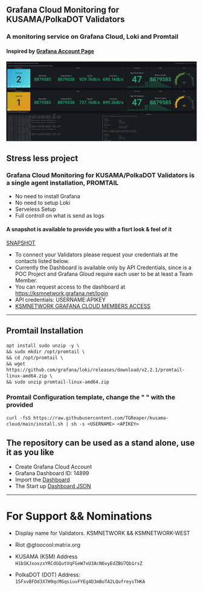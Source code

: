 ## Grafana Cloud Monitoring for KUSAMA/PolkaDOT Validators ##
### A monitoring service on Grafana Cloud, Loki and Promtail ###
#### Inspired by [Grafana Account Page](https://grafana.com/grafana/dashboards/14899) ####

![Dashboard](https://github.com/TGReaper/kusama-cloud/raw/main/Screenshot%20from%202021-08-21%2017-32-29.png)

## Stress less project ###
### Grafana Cloud Monitoring for KUSAMA/PolkaDOT Validators is a single agent installation, PROMTAIL ###
* No need to install Grafana
* No need to setup Loki
* Serveless Setup
* Full controll on what is send as logs

#### A snapshot is available to provide you with a fisrt look & feel of it ####
[SNAPSHOT](https://ksmnetwork.grafana.net/dashboard/snapshot/CY4DF3m7hQJmdRTt1X9K6TzJ5Z3woErt)

* To connect your Validators please request your credentials at the contacts listed below.
* Currently the Dashboard is available only by API Credentials, since is a POC Project and Grafana Gloud require each user to be at least a Team Member.
* You can request access to the dashboard at https://ksmnetwork.grafana.net/login
* API credentials: USERNAME:APIKEY
* [KSMNETWORK GRAFANA CLOUD MEMBERS ACCESS](https://ksmnetwork.grafana.net/login)
---
## Promtail Installation ##
```
apt install sudo unzip -y \
&& sudo mkdir /opt/promtail \
&& cd /opt/promtail \
&& wget https://github.com/grafana/loki/releases/download/v2.2.1/promtail-linux-amd64.zip \
&& sudo unzip promtail-linux-amd64.zip
```

### Promtail Configuration template, change the "<USERNAME> <APIKEY>" with the provided ###
```
curl -fsS https://raw.githubusercontent.com/TGReaper/kusama-cloud/main/install.sh | sh -s <USERNAME> <APIKEY>
```

## The repository can be used as a stand alone, use it as you like ##
* Create Grafana Cloud Account 
* Grafana Dashboard ID: 14899
* Import the [Dashboard](https://grafana.com/grafana/dashboards/14899)
* The Start up [Dashboard JSON](https://grafana.com/api/dashboards/14899/revisions/1/download) 

---
# For Support && Nominations #
* Display name for Validators. KSMNETWORK && KSMNETWORK-WEST 
* Riot @gtoocool:matrix.org

* KUSAMA (KSM) Address
```H1bSKJxoxzxYRCdGQutVqFGeW7xU3AcN6vyEdZBU7Qb1rsZ```

* PolkaDOT (DOT) Address:
```15FxvBFDd3X7H9qcMGqsiuvFYEg4D3mBoTA2LQufreysTHKA```
